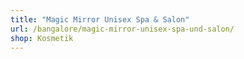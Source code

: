 ```yaml
---
title: "Magic Mirror Unisex Spa & Salon"
url: /bangalore/magic-mirror-unisex-spa-und-salon/
shop: Kosmetik
---
```

